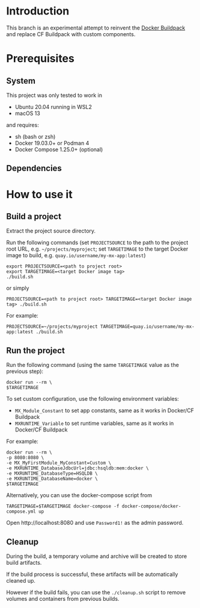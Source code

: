 # Introduction

This branch is an experimental attempt to reinvent the [Docker Buildpack](https://github.com/mendix/docker-mendix-buildpack) and replace CF Buildpack with custom components.

# Prerequisites

## System

This project was only tested to work in 

* Ubuntu 20.04 running in WSL2
* macOS 13

and requires:

* sh (bash or zsh)
* Docker 19.03.0+ or Podman 4
* Docker Compose 1.25.0+ (optional)

## Dependencies

# How to use it

## Build a project

Extract the project source directory.

Run the following commands (set `PROJECTSOURCE` to the path to the project root URL, e.g. `~/projects/myproject`; set `TARGETIMAGE` to the target Docker image to build, e.g. `quay.io/username/my-mx-app:latest`)
```shell
export PROJECTSOURCE=<path to project root> 
export TARGETIMAGE=<target Docker image tag>
./build.sh
```

or simply

```shell
PROJECTSOURCE=<path to project root> TARGETIMAGE=<target Docker image tag> ./build.sh
```

For example:

```shell
PROJECTSOURCE=~/projects/myproject TARGETIMAGE=quay.io/username/my-mx-app:latest ./build.sh
```

## Run the project

Run the following command (using the same `TARGETIMAGE` value as the previous step):

```shell
docker run --rm \
$TARGETIMAGE
```

To set custom configuration, use the following environment variables:

* `MX_Module_Constant` to set app constants, same as it works in Docker/CF Buildpack
* `MXRUNTIME_Variable` to set runtime variables, same as it works in Docker/CF Buildpack

For example:

```shell
docker run --rm \
-p 8080:8080 \
-e MX_MyFirstModule_MyConstant=Custom \
-e MXRUNTIME_DatabaseJdbcUrl=jdbc:hsqldb:mem:docker \
-e MXRUNTIME_DatabaseType=HSQLDB \
-e MXRUNTIME_DatabaseName=docker \
$TARGETIMAGE
```

Alternatively, you can use the docker-compose script from 

```shell
TARGETIMAGE=$TARGETIMAGE docker-compose -f docker-compose/docker-compose.yml up
```

Open http://localhost:8080 and use `Password1!` as the admin password.

## Cleanup

During the build, a temporary volume and archive will be created to store build artifacts.

If the build process is successful, these artifacts will be automatically cleaned up.

However if the build fails, you can use the `./cleanup.sh` script to remove volumes and containers from previous builds.
